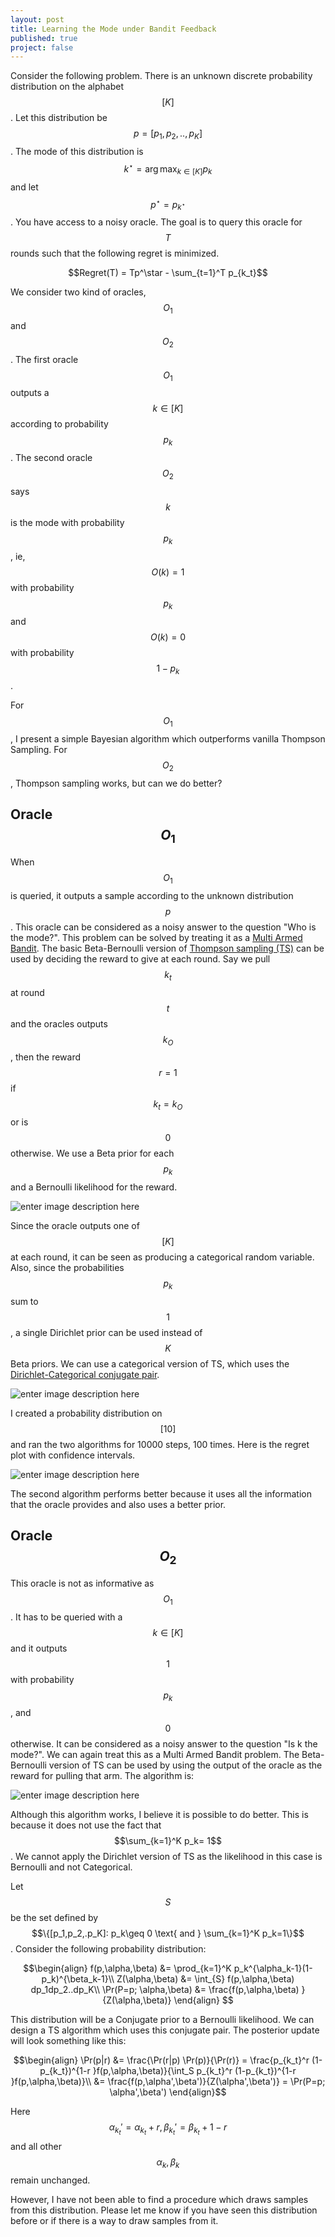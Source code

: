```yaml
---
layout: post
title: Learning the Mode under Bandit Feedback
published: true
project: false
---
```


Consider the following problem. There is an unknown discrete probability distribution on the alphabet $$[K]$$. Let this distribution be $$p=[p_1,p_2,..,p_K]$$.  The mode of this distribution is $$k^\star = \arg \max_{k \in [K]} p_k$$ and let $$p^\star = p_{k^\star}$$. You have access to a noisy oracle. The goal is to query this oracle for $$T$$ rounds such that the following regret is minimized. 

$$Regret(T) = Tp^\star - \sum_{t=1}^T p_{k_t}$$

We consider two kind of oracles, $$O_1$$ and $$O_2$$. The first oracle $$O_1$$ outputs a $$k \in [K]$$ according to probability $$p_k$$. The second oracle $$O_2$$ says $$k$$ is the mode with probability $$p_k$$, ie,  $$O(k) = 1$$ with probability $$p_k$$ and $$O(k) = 0$$ with probability $$1-p_k$$. 

For $$O_1$$, I present a simple Bayesian algorithm which outperforms vanilla Thompson Sampling. For $$O_2$$, Thompson sampling works, but can we do better?

## Oracle $$O_1$$

When $$O_1$$ is queried, it outputs a sample according to the unknown distribution $$p$$. This oracle can be considered as a noisy answer to the question "Who is the mode?". This problem can be solved by treating it as a [Multi Armed Bandit](https://sudeepraja.github.io/Bandits/). The basic Beta-Bernoulli version of [Thompson sampling (TS)](https://sudeepraja.github.io/PureExp/) can be used by deciding the reward to give at each round. Say we pull $$k_t$$ at round $$t$$ and the oracles outputs $$k_{O}$$, then the reward $$r=1$$ if $$k_t=k_{O}$$ or is $$0$$ otherwise. We use a Beta prior for each $$p_k$$ and a Bernoulli likelihood for the reward. 

![enter image description here](https://raw.githubusercontent.com/sudeepraja/sudeepraja.github.io/master/images/TSBB.png)

Since the oracle outputs one of $$[K]$$ at each round, it can be seen as producing a categorical random variable. Also, since the probabilities $$p_k$$ sum to $$1$$,  a single Dirichlet prior can be used instead of $$K$$ Beta priors. We can use a categorical version of TS, which uses the [Dirichlet-Categorical conjugate pair](https://sudeepraja.github.io/Bayes/).

![enter image description here](https://raw.githubusercontent.com/sudeepraja/sudeepraja.github.io/master/images/TSDC.png)

I created a probability distribution on $$[10]$$ and ran the two algorithms for 10000 steps, 100 times. Here is the regret plot with confidence intervals.

![enter image description here](https://raw.githubusercontent.com/sudeepraja/sudeepraja.github.io/master/images/regret_DC_BB.png)

The second algorithm performs better because it uses all the information that the oracle provides and also uses a better prior.

## Oracle $$O_2$$

This oracle is not as informative as $$O_1$$. It has to be queried with a $$k\in [K]$$ and it outputs $$1$$ with probability $$p_k$$, and $$0$$ otherwise. It can be considered as a noisy answer to the question "Is k the mode?". We can again treat this as a Multi Armed Bandit problem. The Beta-Bernoulli version of TS can be used by using the output of the oracle as the reward for pulling that arm. The algorithm is:

![enter image description here](https://raw.githubusercontent.com/sudeepraja/sudeepraja.github.io/master/images/TS_O2.png)

Although this algorithm works, I believe it is possible to do better. This is because it does not use the fact that $$\sum_{k=1}^K p_k= 1$$. We cannot apply the Dirichlet version of TS as the likelihood in this case is Bernoulli and not Categorical.

Let $$S$$ be the set defined by $$\{[p_1,p_2,.p_K]: p_k\geq 0 \text{ and } \sum_{k=1}^K p_k=1\}$$. Consider the following probability distribution:

$$\begin{align}
f(p,\alpha,\beta) &= \prod_{k=1}^K p_k^{\alpha_k-1}(1-p_k)^{\beta_k-1}\\
Z(\alpha,\beta) &= \int_{S} f(p,\alpha,\beta) dp_1dp_2..dp_K\\
\Pr(P=p; \alpha,\beta) &= \frac{f(p,\alpha,\beta) }{Z(\alpha,\beta)}
\end{align}
$$

This distribution will be a Conjugate prior to a Bernoulli likelihood. We can design a TS algorithm which uses this conjugate pair. The posterior update will look something like this:

$$\begin{align}
\Pr(p|r) &= \frac{\Pr(r|p) \Pr(p)}{\Pr(r)} = \frac{p_{k_t}^r (1-p_{k_t})^{1-r }f(p,\alpha,\beta)}{\int_S p_{k_t}^r (1-p_{k_t})^{1-r }f(p,\alpha,\beta)}\\
&= \frac{f(p,\alpha',\beta')}{Z(\alpha',\beta')} = \Pr(P=p; \alpha',\beta')
\end{align}$$

Here $$\alpha_{k_t}' = \alpha_{k_t} + r, \beta_{k_t}' = \beta_{k_t} + 1-r$$ and all other $$\alpha_k, \beta_k$$ remain unchanged.

However, I have not been able to find a procedure which draws samples from this distribution. Please let me know if you have seen this distribution before or if there is a way to draw samples from it.
